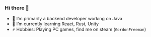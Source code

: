 ### Hi there 👋

- 🔭 I’m primarily a backend developer working on Java
- 🌱 I’m currently learning React, Rust, Unity
- ⚡ Hobbies: Playing PC games, find me on steam (`GordonFreeman`)

<!--
**kushagra-mahajan/kushagra-mahajan** is a ✨ _special_ ✨ repository because its `README.md` (this file) appears on your GitHub profile.

Here are some ideas to get you started:

- 🔭 I’m currently working on ...
- 🌱 I’m currently learning ...
- 👯 I’m looking to collaborate on ...
- 🤔 I’m looking for help with ...
- 💬 Ask me about ...
- 📫 How to reach me: ...
- 😄 Pronouns: ...
- ⚡ Fun fact: ...
-->
